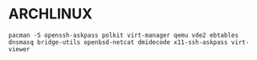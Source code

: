 # ARCHLINUX

```nginx
pacman -S openssh-askpass polkit virt-manager qemu vde2 ebtables dnsmasq bridge-utils openbsd-netcat dmidecode x11-ssh-askpass virt-viewer
```
